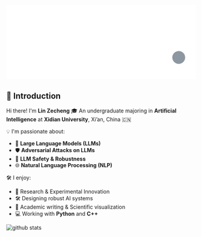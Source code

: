 ![Simple-Dot-[remix]](https://github.com/LIN-ZECHENG/LIN-ZECHENG/blob/main/SRC/Simple-Dot-%5Bremix%5D.gif?raw=true)

## 👋 Introduction

Hi there! I'm **Lin Zecheng**
 🎓 An undergraduate majoring in **Artificial Intelligence** at **Xidian University**, Xi’an, China 🇨🇳

💡 I'm passionate about:

- 🧠 **Large Language Models (LLMs)**
- 🛡️ **Adversarial Attacks on LLMs**
- 🔐 **LLM Safety & Robustness**
- 🌐 **Natural Language Processing (NLP)**

🛠 I enjoy:

- 🧪 Research & Experimental Innovation
- 🛠️ Designing robust AI systems
- 📝 Academic writing & Scientific visualization
- 💻 Working with **Python** and **C++**

<picture decoding="async" loading="lazy">
  <source media="(prefers-color-scheme: light)" srcset="https://pixel-profile.vercel.app/api/github-stats?username=linzecheng&theme=summer&hide=avatar&dithering=true">
  <source media="(prefers-color-scheme: dark)" srcset="https://pixel-profile.vercel.app/api/github-stats?username=linzecheng&screen_effect=true&theme=blue_chill&hide=avatar&dithering=true">
  <img alt="github stats" src="https://pixel-profile.vercel.app/api/github-stats?username=linzecheng&theme=summer&hide=avatar&dithering=true">
 
</picture>

